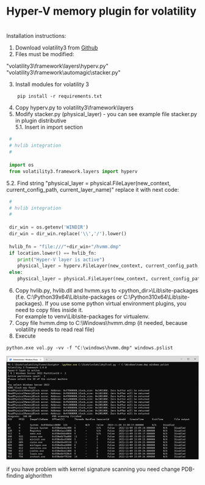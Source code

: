 #
# Hyper-V memory plugin for volatility
#

Installation instructions:

1. Download volatility3 from [Github](https://github.com/volatilityfoundation/volatility3)    
2. Files must be modified:  

"volatility3\framework\layers\hyperv.py"    
"volatility3\framework\automagic\stacker.py"   

3. Install modules for volatility 3

```
    pip install -r requirements.txt
```

4. Copy hyperv.py to volatility3\framework\layers  
5. Modify stacker.py (physical_layer) - you can see example file stacker.py in plugin distributive  
5.1. Insert in import section  

```python
 #
 # hvlib integration
 #

 import os
 from volatility3.framework.layers import hyperv  
```  
5.2. Find string "physical_layer = physical.FileLayer(new_context, current_config_path, current_layer_name)"
replace it with next code:

```python
 #
 # hvlib integration
 #

 dir_win = os.getenv('WINDIR')
 dir_win = dir_win.replace('\\','/').lower()

 hvlib_fn = "file:///"+dir_win+"/hvmm.dmp"
 if location.lower() == hvlib_fn:
    print("Hyper-V layer is active")
    physical_layer = hyperv.FileLayer(new_context, current_config_path, current_layer_name)
 else:
    physical_layer = physical.FileLayer(new_context, current_config_path, current_layer_name)
 ```

6. Copy hvlib.py, hvlib.dll and hvmm.sys to <python_dir>\Lib\site-packages (f.e. C:\Python39x64\Lib\site-packages or C:\Python310x64\Lib\site-packages).
	If you use some python virtual environment plugins, you need to copy files inside it.  
	For example to venv\Lib\site-packages for virtualenv.  
7. Copy file hvmm.dmp to C:\Windows\hvmm.dmp (it needed, because volatility needs to read real file)  
8. Execute  

```
python.exe vol.py -vv -f "C:\windows\hvmm.dmp" windows.pslist
```
 
![](./images/image001.png)

if you have problem with kernel signature scanning you need change PDB-finding alghorithm
